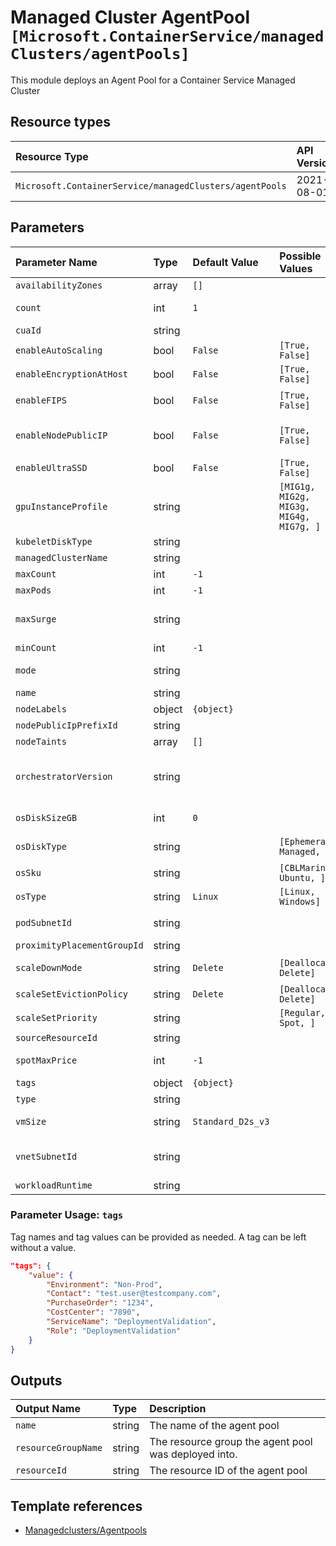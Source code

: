 # Managed Cluster AgentPool `[Microsoft.ContainerService/managedClusters/agentPools]`

This module deploys an Agent Pool for a Container Service Managed Cluster

## Resource types

| Resource Type | API Version |
| :-- | :-- |
| `Microsoft.ContainerService/managedClusters/agentPools` | 2021-08-01 |

## Parameters

| Parameter Name | Type | Default Value | Possible Values | Description |
| :-- | :-- | :-- | :-- | :-- |
| `availabilityZones` | array | `[]` |  | Optional. The list of Availability zones to use for nodes. This can only be specified if the AgentPoolType property is "VirtualMachineScaleSets".	 |
| `count` | int | `1` |  | Optional. Desired Number of agents (VMs) specified to host docker containers. Allowed values must be in the range of 0 to 1000 (inclusive) for user pools and in the range of 1 to 1000 (inclusive) for system pools. The default value is 1. |
| `cuaId` | string |  |  | Optional. Customer Usage Attribution ID (GUID). This GUID must be previously registered |
| `enableAutoScaling` | bool | `False` | `[True, False]` | Optional. Whether to enable auto-scaler |
| `enableEncryptionAtHost` | bool | `False` | `[True, False]` | Optional. This is only supported on certain VM sizes and in certain Azure regions. For more information, see: /azure/aks/enable-host-encryption	 |
| `enableFIPS` | bool | `False` | `[True, False]` | Optional. See Add a FIPS-enabled node pool (https://docs.microsoft.com/en-us/azure/aks/use-multiple-node-pools#add-a-fips-enabled-node-pool-preview) for more details. |
| `enableNodePublicIP` | bool | `False` | `[True, False]` | Optional. Some scenarios may require nodes in a node pool to receive their own dedicated public IP addresses. A common scenario is for gaming workloads, where a console needs to make a direct connection to a cloud virtual machine to minimize hops. For more information see assigning a public IP per node (https://docs.microsoft.com/en-us/azure/aks/use-multiple-node-pools#assign-a-public-ip-per-node-for-your-node-pools). The default is false. |
| `enableUltraSSD` | bool | `False` | `[True, False]` | Optional. Whether to enable UltraSSD |
| `gpuInstanceProfile` | string |  | `[MIG1g, MIG2g, MIG3g, MIG4g, MIG7g, ]` | Optional. GPUInstanceProfile to be used to specify GPU MIG instance profile for supported GPU VM SKU. |
| `kubeletDiskType` | string |  |  | Optional. Determines the placement of emptyDir volumes, container runtime data root, and Kubelet ephemeral storage. |
| `managedClusterName` | string |  |  | Required. Name of the managed cluster |
| `maxCount` | int | `-1` |  | Optional. The maximum number of nodes for auto-scaling |
| `maxPods` | int | `-1` |  | Optional. The maximum number of pods that can run on a node. |
| `maxSurge` | string |  |  | Optional. This can either be set to an integer (e.g. "5") or a percentage (e.g. "50%"). If a percentage is specified, it is the percentage of the total agent pool size at the time of the upgrade. For percentages, fractional nodes are rounded up. If not specified, the default is 1. For more information, including best practices, see: /azure/aks/upgrade-cluster#customize-node-surge-upgrade |
| `minCount` | int | `-1` |  | Optional. The minimum number of nodes for auto-scaling |
| `mode` | string |  |  | Optional. A cluster must have at least one "System" Agent Pool at all times. For additional information on agent pool restrictions and best practices, see: /azure/aks/use-system-pools |
| `name` | string |  |  | Required. Name of the agent pool |
| `nodeLabels` | object | `{object}` |  | Optional. The node labels to be persisted across all nodes in agent pool. |
| `nodePublicIpPrefixId` | string |  |  | Optional. ResourceId of the node PublicIPPrefix |
| `nodeTaints` | array | `[]` |  | Optional. The taints added to new nodes during node pool create and scale. For example, key=value:NoSchedule.	 |
| `orchestratorVersion` | string |  |  | Optional. As a best practice, you should upgrade all node pools in an AKS cluster to the same Kubernetes version. The node pool version must have the same major version as the control plane. The node pool minor version must be within two minor versions of the control plane version. The node pool version cannot be greater than the control plane version. For more information see upgrading a node pool (https://docs.microsoft.com/en-us/azure/aks/use-multiple-node-pools#upgrade-a-node-pool). |
| `osDiskSizeGB` | int | `0` |  | Optional. OS Disk Size in GB to be used to specify the disk size for every machine in the master/agent pool. If you specify 0, it will apply the default osDisk size according to the vmSize specified. |
| `osDiskType` | string |  | `[Ephemeral, Managed, ]` | Optional. The default is "Ephemeral" if the VM supports it and has a cache disk larger than the requested OSDiskSizeGB. Otherwise, defaults to "Managed". May not be changed after creation. For more information see Ephemeral OS (https://docs.microsoft.com/en-us/azure/aks/cluster-configuration#ephemeral-os). |
| `osSku` | string |  | `[CBLMariner, Ubuntu, ]` | Optional. Specifies an OS SKU. This value must not be specified if OSType is Windows. |
| `osType` | string | `Linux` | `[Linux, Windows]` | Optional. The operating system type. The default is Linux. |
| `podSubnetId` | string |  |  | Optional. Subnet ID for the pod IPs. If omitted, pod IPs are statically assigned on the node subnet (see vnetSubnetID for more details). This is of the form: /subscriptions/{subscriptionId}/resourceGroups/{resourceGroupName}/providers/Microsoft.Network/virtualNetworks/{virtualNetworkName}/subnets/{subnetName}	 |
| `proximityPlacementGroupId` | string |  |  | Optional. The ID for the Proximity Placement Group. |
| `scaleDownMode` | string | `Delete` | `[Deallocate, Delete]` | Optional. Describes how VMs are added to or removed from Agent Pools. See billing states (https://docs.microsoft.com/en-us/azure/virtual-machines/states-billing). |
| `scaleSetEvictionPolicy` | string | `Delete` | `[Deallocate, Delete]` | Optional. The eviction policy specifies what to do with the VM when it is evicted. The default is Delete. For more information about eviction see spot VMs	 |
| `scaleSetPriority` | string |  | `[Regular, Spot, ]` | Optional. The Virtual Machine Scale Set priority. |
| `sourceResourceId` | string |  |  | Optional. This is the ARM ID of the source object to be used to create the target object. |
| `spotMaxPrice` | int | `-1` |  | Optional. Possible values are any decimal value greater than zero or -1 which indicates the willingness to pay any on-demand price. For more details on spot pricing, see spot VMs pricing (https://docs.microsoft.com/en-us/azure/virtual-machines/spot-vms#pricing) |
| `tags` | object | `{object}` |  | Optional. Tags of the resource. |
| `type` | string |  |  | Optional. The type of Agent Pool. |
| `vmSize` | string | `Standard_D2s_v3` |  | Optional. VM size. VM size availability varies by region. If a node contains insufficient compute resources (memory, cpu, etc) pods might fail to run correctly. For more details on restricted VM sizes, see: /azure/aks/quotas-skus-regions |
| `vnetSubnetId` | string |  |  | Optional. Node Subnet ID. If this is not specified, a VNET and subnet will be generated and used. If no podSubnetID is specified, this applies to nodes and pods, otherwise it applies to just nodes. This is of the form: /subscriptions/{subscriptionId}/resourceGroups/{resourceGroupName}/providers/Microsoft.Network/virtualNetworks/{virtualNetworkName}/subnets/{subnetName}	 |
| `workloadRuntime` | string |  |  | Optional. Determines the type of workload a node can run. |

### Parameter Usage: `tags`

Tag names and tag values can be provided as needed. A tag can be left without a value.

```json
"tags": {
    "value": {
        "Environment": "Non-Prod",
        "Contact": "test.user@testcompany.com",
        "PurchaseOrder": "1234",
        "CostCenter": "7890",
        "ServiceName": "DeploymentValidation",
        "Role": "DeploymentValidation"
    }
}
```

## Outputs

| Output Name | Type | Description |
| :-- | :-- | :-- |
| `name` | string | The name of the agent pool |
| `resourceGroupName` | string | The resource group the agent pool was deployed into. |
| `resourceId` | string | The resource ID of the agent pool |

## Template references

- [Managedclusters/Agentpools](https://docs.microsoft.com/en-us/azure/templates/Microsoft.ContainerService/2021-08-01/managedClusters/agentPools)
